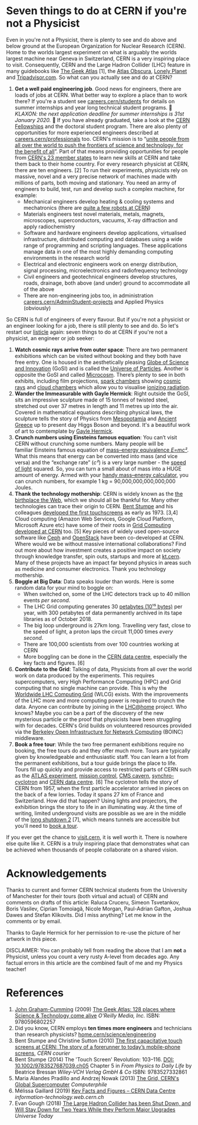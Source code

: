 # Seven things to do at CERN if you're not a Physicist

<!-- incorporate suggestions from ciprian, Nicole Morgan, Alexander Spies https://www.linkedin.com/in/afspies/, Anais Rassat https://www.linkedin.com/in/anaisrassat, Matthew Chalmers https://www.linkedin.com/in/matthew-chalmers-68878ba/, eszter badinova https://www.linkedin.com/in/eszter-badinova/, jennifer https://www.linkedin.com/in/jennifer-d-a929133a/ stephanie hills https://www.linkedin.com/in/stephanie-h-074b6811/-->

Even in you're not a Physicist, there is plenty to see and do above and below ground at the European Organization for Nuclear Research (CERN). Home to the worlds largest experiment on what is arguably the worlds largest machine near Geneva in Switzerland, CERN is a very inspiring place to visit. Consequently, CERN and the Large Hadron Collider (LHC) feature in many guidebooks like [The Geek Atlas](https://www.oreilly.com/library/view/the-geek-atlas/9780596802257/) [1], the [Atlas Obscura](https://www.atlasobscura.com/places/cern), [Lonely Planet](https://www.lonelyplanet.com/switzerland/geneva/attractions/cern/a/poi-sig/409720/360817) and [Tripadvisor.com](https://www.tripadvisor.com/Attraction_Review-g188057-d242814-Reviews-CERN-Geneva.html). So what can you actually see and do at CERN?

1. **Get a well paid engineering job**. Good news for engineers, there are loads of jobs at CERN. What better way to explore a place than to work there? If you're a student see [careers.cern/students](https://careers.cern/students) for details on summer internships and year long technical student programs.  📢 *KLAXON: the next application deadline for summer internships is 31st January 2020.* 📢 If you have already graduated, take a look at the [CERN Fellowships](https://stfc.ukri.org/funding/fellowships/cern-fellowships/) and the doctoral student program. There are also plenty of opportunities for more experienced engineers described at [careers.cern/professionals](https://careers.cern/professionals) too. CERN's mission is to “[unite people from all over the world to push the frontiers of science and technology, for the benefit of all](https://communications.web.cern.ch/strategy/communications-architecture-vision-mission-and-themes)”. Part of that means providing opportunities for people from [CERN's 23 member states](https://home.cern/about/who-we-are/our-governance/member-states) to learn new skills at CERN and take them back to their home country. For every research physicist at CERN, there are ten engineers. [2] To run their experiments, physicists rely on massive, novel and a very precise network of machines made with millions of parts, both moving and stationary. You need an army of engineers to build, test, run and develop such a complex machine, for example:
    + Mechanical engineers develop heating & cooling systems and mechatronics (there are [quite a few robots at CERN](https://home.cern/news/news/engineering/meet-cern-robots))
    + Materials engineers test novel materials, metals, magnets, microscopes, superconductors, vacuums, X-ray diffraction and apply radiochemistry
    + Software and hardware engineers develop applications, virtualised infrastructure, distributed computing and databases using a wide range of programming and scripting languages. These applications manage data in one of the most highly demanding computing environments in the research world
    + Electrical and electronic engineers work on energy distribution, signal processing, microelectronics and radiofrequency technology
    + Civil engineers and geotechnical engineers develop structures, roads, drainage, both above (and under) ground to accommodate all of the above
    + There are non-engineering jobs too, in administration [careers.cern/AdminStudent-projects](https://careers.cern/AdminStudent-projects) and Applied Physics (obviously)

So CERN is full of engineers of every flavour. But if you're not a physicist or an engineer looking for a job, there is still plenty to see and do. So let's restart our [listicle](https://en.wikipedia.org/wiki/Listicle) again: seven things to do at CERN if you're not a physicist, an engineer or job seeker:

1. **Watch cosmic rays arrive from outer space**: There are two permanent exhibitions which can be visited without booking and they both have free entry. One is housed in the aesthetically pleasing [Globe of Science and Innovation](https://visit.cern/globe) (GoSI) and is called the [Universe of Particles](https://visit.cern/exhibitions/universe-particles). Another is opposite the GoSI and called [Microcosm](http://microcosm.web.cern.ch/en). There’s plenty to see in both exhibits, including film projections, [spark chambers](https://en.wikipedia.org/wiki/Spark_chamber) showing [cosmic rays](https://en.wikipedia.org/wiki/Cosmic_ray) and [cloud chambers](https://en.wikipedia.org/wiki/Cloud_chamber) which allow you to visualise [ionizing radiation](https://en.wikipedia.org/wiki/Ionizing_radiation).
1. **Wander the Immeasurable with Gayle Hermick**: Right outside the GoSI, sits an impressive sculpture made of 15 tonnes of twisted steel, stretched out over 37 metres in length and 11 metres up into the air. Covered in mathematical equations describing physical laws, the sculpture tells the story of Physics from [Mesopotamia](https://en.wikipedia.org/wiki/Mesopotamia) and [Ancient Greece](https://en.wikipedia.org/wiki/Ancient_Greece) up to present day Higgs Boson and beyond. It's a beautiful work of art to comtemplate by [Gayle Hermick](https://www.gaylehermick.com/cern).
1. **Crunch numbers using Einsteins famous equation**: You can’t visit CERN without crunching some numbers. Many people will be familiar Einsteins famous equation of [mass–energy equivalence *E=mc²*](https://en.wikipedia.org/wiki/Mass%E2%80%93energy_equivalence). What this means that energy can be converted into mass (and vice versa) and the “exchange rate” (*c²*) is a very large number - the [speed of light](https://en.wikipedia.org/wiki/Speed_of_light) squared. So, you can turn a small about of mass into a HUGE amount of energy. Armed with your [handy mass–energy calculator](https://www.omnicalculator.com/physics/emc2), you can crunch numbers, for example 1 kg = 90,000,000,000,000,000 Joules.
1. **Thank the technology mothership**: CERN is widely known as the [the birthplace the Web](https://home.cern/science/computing/where-web-was-born), which we should all be thankful for. Many other technologies can trace their origin to CERN. [Bent Stumpe](https://en.wikipedia.org/wiki/Bent_Stumpe) and his colleagues [developed the first touchscreens](https://cds.cern.ch/record/1248908?ln=en) as early as 1973. [3,4] Cloud computing (Amazon Web Services, Google Cloud Platform, Microsoft Azure etc) have some of their roots in [Grid Computing developed at CERN](https://www.youtube.com/watch?v=cj8ZNgnzSSU) too. [5] Key pieces of widely used open-source software like [Ceph](https://en.wikipedia.org/wiki/Ceph_(software)) and [OpenStack](https://en.wikipedia.org/wiki/OpenStack) have been co-developed at CERN. Where would we be without massive international collaborations? Find out more about how investment creates a positive impact on society through knowledge transfer, spin outs, startups and more at [kt.cern](https://kt.cern). Many of these projects have an impact far beyond physics in areas such as medicine and consumer electronics. Thank you technology mothership.
1. **Boggle at Big Data**: Data speaks louder than words. Here is some random data for your mind to boggle on:
      + When switched on, some of the LHC detectors track up to 40 million events *per second*.  
      + The LHC Grid computing generates 30 [petabytes (10¹⁵ bytes)](https://en.wikipedia.org/wiki/Petabyte) per year, with 300 petabytes of data permanently archived in its tape libraries as of October 2018.
      + The big loop underground is 27km long. Travelling very fast, close to the speed of light, a proton laps the circuit 11,000 times *every second*.
      + There are 100,000 scientists from over 100 countries working at CERN  
      + More boggling can be done in the [CERN data centre](https://home.cern/science/computing/data-centre), especially the key facts and figures. [6]
1. **Contribute to the Grid**: Talking of data, Physicists from all over the world work on data produced by the experiments. This requires supercomputers, very High Performance Computing (HPC) and Grid computing that no single machine can provide. This is why the [Worldwide LHC Computing Grid](https://wlcg-public.web.cern.ch/) (WLCG) exists. With the improvements of the LHC more and more computing power is required to crunch the data. Anyone can contribute by joining in the [LHC@home](https://lhcathome.cern.ch/lhcathome/) project. Who knows? Maybe you can be a part of the discovery of the new mysterious particle or the proof that physicists have been struggling with for decades. CERN's Grid builds on volunteered resources provided via the [Berkeley Open Infrastructure for Network Computing](https://en.wikipedia.org/wiki/Berkeley_Open_Infrastructure_for_Network_Computing) (BOINC) middleware.
1. **Book a free tour**: While the two free permanent exhibitions require no booking, the free tours do and they offer much more. Tours are typically given by knowledgeable and enthusiastic staff. You can learn a lot from the permanent exhibitions, but a tour guide brings the place to life. Tours fill up quickly and provide access to restricted parts of CERN such as the [ATLAS experiment](https://atlas.cern/discover/about), [mission control](https://visit.cern/ccc), [CMS cavern](https://visit.cern/cms-service-cavern), [synchro-cyclotron](https://home.cern/science/accelerators/synchrocyclotron) and [CERN data centre](https://home.cern/science/computing). [6] The cyclotron tells the story of CERN from 1957, when the first particle accelerator arrived in pieces on the back of a few lorries. Today it spans 27 km of France and Switzerland. How did that happen? Using lights and projectors, the exhibition brings the story to life in an illuminating way. At the time of writing, limited underground visits are possible as we are in the middle of the [long shutdown 2](https://lhc-commissioning.web.cern.ch/lhc-commissioning/schedule/LHC-long-term.htm) [7], which means tunnels are accessible but you'll need to [book a tour](https://visit.cern/tours/guided-tours-individuals).

If you ever get the chance to [visit.cern](http://visit.cern/), it is well worth it. There is nowhere else quite like it. CERN is a truly inspiring place that demonstrates what can be achieved when thousands of people collaborate on a shared vision.
<!--etc. I’m told the control centre is fun, and obviously it would be great to see some of the detector hardware up close but you can only do this when it is turned off. There I’ve been lucky in that all my tour guides have been technical students and their managers, thanks have some tour guides to show me around,

<!--but virtual tour https://www.google.com/maps/@46.251492,6.0209859,0a,112.6y,316.16h,78.31t/data=!3m4!1e1!3m2!1s8VugZaYh_4BFWjYlKHvt8g!2e0?source=apiv3-->

# Acknowledgements

Thanks to current and former CERN technical students from the University of Manchester for their tours (both virtual and actual) of CERN and comments on drafts of this article: Raluca Cruceru, Simeon Tsvetankov, Boris Vasilev, Ciprian Tomoiagă, Nicole Morgan, Paul-Adrian Gafton, Joshua Dawes and Stefan Klikovits. Did I miss anything? Let me know in the comments or by email.

<!-- Mariya Tsvarkaleva (permission pending), Iuliana Voinea-->

Thanks to Gayle Hermick for her permission to re-use the picture of her artwork in this piece.

DISCLAIMER: You can probably tell from reading the above that I am **not** a Physicist, unless you count a very rusty A-level from decades ago. Any factual errors in this article are the combined fault of me and my Physics teacher!

# References

<!-- add




 -->

1. [John Graham-Cumming](https://en.wikipedia.org/wiki/John_Graham-Cumming) (2009) [The Geek Atlas: 128 places where Science & Technology come alive](https://www.oreilly.com/library/view/the-geek-atlas/9780596802257/) *O'Reilly Media, Inc.* ISBN: 9780596802257
1. Did you know, CERN employs **ten times more engineers** and technicians than research physicists? [home.cern/science/engineering](https://home.cern/science/engineering)
1. Bent Stumpe and Christine Sutton (2010) [The first capacitative touch screens at CERN: The story of a forerunner to today’s mobile-phone screens](https://cerncourier.com/a/the-first-capacitative-touch-screens-at-cern/), *CERN courier*
1. Bent Stumpe (2014) The 'Touch Screen' Revolution: 103–116. [DOI: 10.1002/9783527687039.ch05](http://dx.doi.org/10.1002/9783527687039.ch05) Chapter 5 in *From Physics to Daily Life* by Beatrice Bressan  *Wiley‐VCH Verlag GmbH & Co*  ISBN: 9783527332861
1. Maria Alandes Pradillo and Andrzej Nowak (2013) [The Grid, CERN's Global Supercomputer](https://www.youtube.com/watch?v=cj8ZNgnzSSU) *Computerphile*
1.  Mélissa Gaillard (2019) [Key Facts and Figures – CERN Data Centre](http://information-technology.web.cern.ch/sites/information-technology.web.cern.ch/files/CERNDataCentre_KeyInformation_December2019V1.pdf) *information-technology.web.cern.ch*
1. Evan Gough (2018) [The Large Hadron Collider has been Shut Down, and Will Stay Down for Two Years While they Perform Major Upgrades](https://www.universetoday.com/140769/the-large-hadron-collider-has-been-shut-down-and-will-stay-down-for-two-years-while-they-perform-major-upgrades/) *Universe Today*
<!--1. Geoff Brumfriel (2008) LHC switches on: Giant accelerator sees first beam circulate successfully. *Nature* [DOI: 10.1038/news.2008.1098](http://dx.doi.org/10.1038/news.2008.1098)-->
